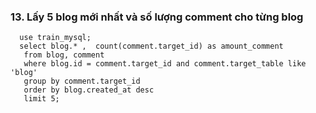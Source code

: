 ### 13. Lấy 5 blog mới nhất và số lượng comment cho từng blog
```mysql
  use train_mysql;
  select blog.* ,  count(comment.target_id) as amount_comment
   from blog, comment
   where blog.id = comment.target_id and comment.target_table like 'blog'
   group by comment.target_id
   order by blog.created_at desc
   limit 5;
```
